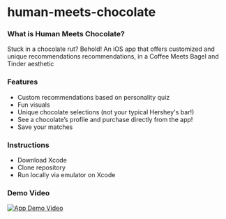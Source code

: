 # human-meets-chocolate

### What is Human Meets Chocolate?
Stuck in a chocolate rut? Behold! An iOS app that offers customized and unique recommendations recommendations, in a Coffee Meets Bagel and Tinder aesthetic

### Features
- Custom recommendations based on personality quiz
- Fun visuals 
- Unique chocolate selections (not your typical Hershey's bar!)
- See a chocolate’s profile and purchase directly from the app!
- Save your matches

### Instructions

- Download Xcode
- Clone repository
- Run locally via emulator on Xcode

### Demo Video
[![App Demo Video](http://img.youtube.com/vi/C7UR51bsSNk/0.jpg)](http://www.youtube.com/watch?v=C7UR51bsSNk "Human Meets Chocolate Demo")
